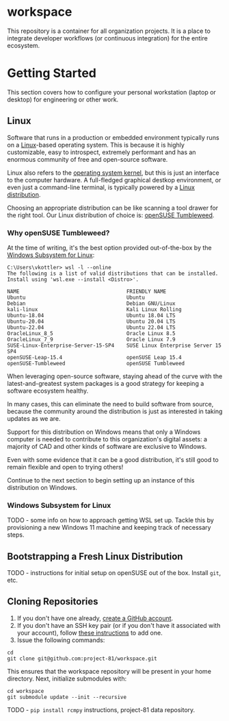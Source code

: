 # workspace

This repository is a container for all organization projects. It is a place
to integrate developer workflows (or continuous integration) for the entire
ecosystem.

# Getting Started

This section covers how to configure your personal workstation (laptop or
desktop) for engineering or other work.

## Linux

Software that runs in a production or embedded environment typically runs on a
[Linux](https://docs.kernel.org/)-based operating system. This is because it is
highly customizable, easy to introspect, extremely performant and has an
enormous community of free and open-source software.

Linux also refers to the
[operating system kernel](https://en.wikipedia.org/wiki/Kernel_%28operating_system%29),
but this is just an interface to the computer hardware. A full-fledged
graphical destkop environment, or even just a command-line terminal, is
typically powered by a
[Linux distribution](https://www.linux.org/pages/download/).

Choosing an appropriate distribution can be like scanning a tool drawer
for the right tool. Our Linux distribution of choice is:
[openSUSE Tumbleweed](https://get.opensuse.org/tumbleweed/).

### Why openSUSE Tumbleweed?

At the time of writing, it's the best option provided out-of-the-box by
the
[Windows Subsystem for Linux](https://learn.microsoft.com/en-us/windows/wsl/):

```
C:\Users\vkottler> wsl -l --online
The following is a list of valid distributions that can be installed.
Install using 'wsl.exe --install <Distro>'.

NAME                                   FRIENDLY NAME
Ubuntu                                 Ubuntu
Debian                                 Debian GNU/Linux
kali-linux                             Kali Linux Rolling
Ubuntu-18.04                           Ubuntu 18.04 LTS
Ubuntu-20.04                           Ubuntu 20.04 LTS
Ubuntu-22.04                           Ubuntu 22.04 LTS
OracleLinux_8_5                        Oracle Linux 8.5
OracleLinux_7_9                        Oracle Linux 7.9
SUSE-Linux-Enterprise-Server-15-SP4    SUSE Linux Enterprise Server 15 SP4
openSUSE-Leap-15.4                     openSUSE Leap 15.4
openSUSE-Tumbleweed                    openSUSE Tumbleweed
```

When leveraging open-source software, staying ahead of the curve with the
latest-and-greatest system packages is a good strategy for keeping a software
ecosystem healthy.

In many cases, this can eliminate the need to build software from source,
because the community around the distribution is just as interested in taking
updates as we are.

Support for this distribution on Windows means that only a Windows computer
is needed to contribute to this organization's digital assets: a majority
of CAD and other kinds of software are exclusive to Windows.

Even with some evidence that it can be a good distribution, it's still good
to remain flexible and open to trying others!

Continue to the next section to begin setting up an instance of this
distribution on Windows.

### Windows Subsystem for Linux

TODO - some info on how to approach getting WSL set up. Tackle this by
provisioning a new Windows 11 machine and keeping track of necessary steps.

## Bootstrapping a Fresh Linux Distribution

TODO - instructions for initial setup on openSUSE out of the box. Install
`git`, etc.

## Cloning Repositories

1. If you don't have one already,
[create a GitHub account](https://github.com/join).
1. If you don't have an SSH key pair (or if you don't have it associated with
your account), follow
[these instructions](https://docs.github.com/en/authentication/connecting-to-github-with-ssh/generating-a-new-ssh-key-and-adding-it-to-the-ssh-agent)
to add one.
1. Issue the following commands:

```
cd
git clone git@github.com:project-81/workspace.git
```

This ensures that the workspace repository will be present in your home
directory. Next, initialize submodules with:

```
cd workspace
git submodule update --init --recursive
```

TODO - `pip install rcmpy` instructions, project-81 data repository.
